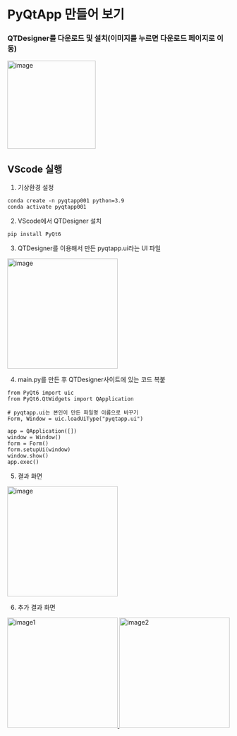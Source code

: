 # PyQtApp 만들어 보기

### QTDesigner를 다운로드 및 설치(이미지를 누르면 다운로드 페이지로 이동)

<a href="https://build-system.fman.io/qt-designer-download">
  <img src="https://github.com/user-attachments/assets/d69503d6-fcf6-491b-9776-d850729b6a45" alt="image" width="200"/>
</a>

## VScode 실행
1. 기상환경 설정
```
conda create -n pyqtapp001 python=3.9
conda activate pyqtapp001
```
2. VScode에서 QTDesigner 설치
```
pip install PyQt6
```
3.  QTDesigner를 이용해서 만든 pyqtapp.ui라는 UI 파일

<a href="https://build-system.fman.io/qt-designer-download">
  <img src="https://github.com/user-attachments/assets/12bb468b-c76a-4f84-bd7a-d63dd2405c84" alt="image" width="250"/>
</a>

4.  main.py를 만든 후 QTDesigner사이트에 있는 코드 복붙
```
from PyQt6 import uic
from PyQt6.QtWidgets import QApplication

# pyqtapp.ui는 본인이 만든 파일명 이름으로 바꾸기
Form, Window = uic.loadUiType("pyqtapp.ui")

app = QApplication([])
window = Window()
form = Form()
form.setupUi(window)
window.show()
app.exec()
```
5. 결과 화면

<a href="https://build-system.fman.io/qt-designer-download">
  <img src="https://github.com/user-attachments/assets/3deedfc7-5621-4bb3-b61f-e3ffcf7ebb2e" alt="image" width="250"/>
</a>

6. 추가 결과 화면

<a href="https://build-system.fman.io/qt-designer-download">
  <img src="https://github.com/user-attachments/assets/f9ce9d01-d72b-400e-98fd-9ea5dd35106c" alt="image1" width="250"/>
</a>
<a href="https://build-system.fman.io/qt-designer-download">
  <img src="https://github.com/user-attachments/assets/985743aa-9ac9-4a04-a262-a6e94e88bd25" alt="image2" width="250"/>
</a>



